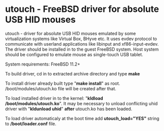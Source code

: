 # utouch - FreeBSD driver for absolute USB HID mouses

utouch - driver for absolute USB HID mouses emulated by some virtualization
systems like Virtual Box, BHyve etc. It uses evdev protocol to communicate
with userland applications like libinput and xf86-input-evdev. The driver
should be installed in to the guest FreeBSD system. Host system should be
configured to emulate mouse as single-touch USB tablet.

System requirements:	FreeBSD 11.2+

To build driver, cd in to extracted archive directory and type **make**

To install driver already built type "**make install**" as root.
/boot/modules/utouch.ko file will be created after that.

To load installed driver in to the kernel: "**kldload 
/boot/modules/utouch.ko**".
It may be necessary to unload conflicting uhid driver with "**kldunload uhid**"
**after** utouch.ko has been loaded.

To load driver automaticaly at the boot time add **utouch_load="YES"** string
to **/boot/loader.conf** file.

